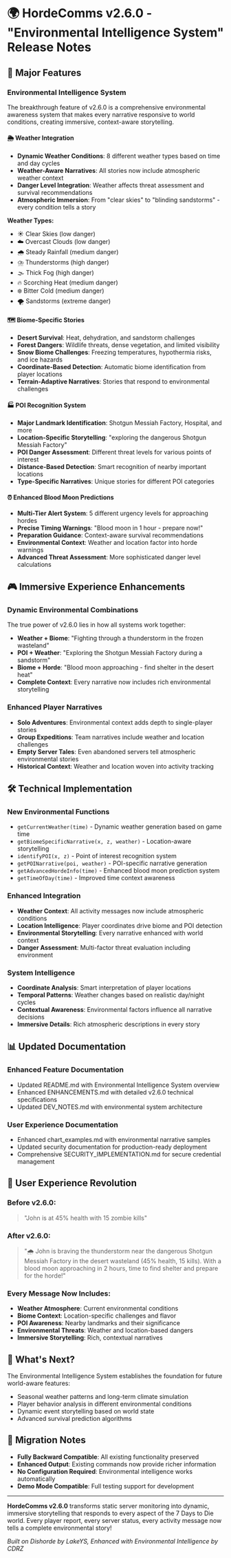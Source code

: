 # 🌍 HordeComms v2.6.0 - "Environmental Intelligence System" Release Notes

## 🚀 Major Features

### Environmental Intelligence System
The breakthrough feature of v2.6.0 is a comprehensive environmental awareness system that makes every narrative responsive to world conditions, creating immersive, context-aware storytelling.

#### 🌦️ Weather Integration
- **Dynamic Weather Conditions**: 8 different weather types based on time and day cycles
- **Weather-Aware Narratives**: All stories now include atmospheric weather context
- **Danger Level Integration**: Weather affects threat assessment and survival recommendations
- **Atmospheric Immersion**: From "clear skies" to "blinding sandstorms" - every condition tells a story

**Weather Types:**
- ☀️ Clear Skies (low danger)
- ☁️ Overcast Clouds (low danger)  
- 🌧️ Steady Rainfall (medium danger)
- ⛈️ Thunderstorms (high danger)
- 🌫️ Thick Fog (high danger)
- 🔥 Scorching Heat (medium danger)
- ❄️ Bitter Cold (medium danger)
- 🌪️ Sandstorms (extreme danger)

#### 🗺️ Biome-Specific Stories
- **Desert Survival**: Heat, dehydration, and sandstorm challenges
- **Forest Dangers**: Wildlife threats, dense vegetation, and limited visibility
- **Snow Biome Challenges**: Freezing temperatures, hypothermia risks, and ice hazards
- **Coordinate-Based Detection**: Automatic biome identification from player locations
- **Terrain-Adaptive Narratives**: Stories that respond to environmental challenges

#### 🏭 POI Recognition System
- **Major Landmark Identification**: Shotgun Messiah Factory, Hospital, and more
- **Location-Specific Storytelling**: "exploring the dangerous Shotgun Messiah Factory"
- **POI Danger Assessment**: Different threat levels for various points of interest
- **Distance-Based Detection**: Smart recognition of nearby important locations
- **Type-Specific Narratives**: Unique stories for different POI categories

#### ⏰ Enhanced Blood Moon Predictions
- **Multi-Tier Alert System**: 5 different urgency levels for approaching hordes
- **Precise Timing Warnings**: "Blood moon in 1 hour - prepare now!"
- **Preparation Guidance**: Context-aware survival recommendations
- **Environmental Context**: Weather and location factor into horde warnings
- **Advanced Threat Assessment**: More sophisticated danger level calculations

## 🎮 Immersive Experience Enhancements

### Dynamic Environmental Combinations
The true power of v2.6.0 lies in how all systems work together:
- **Weather + Biome**: "Fighting through a thunderstorm in the frozen wasteland"
- **POI + Weather**: "Exploring the Shotgun Messiah Factory during a sandstorm"
- **Biome + Horde**: "Blood moon approaching - find shelter in the desert heat"
- **Complete Context**: Every narrative now includes rich environmental storytelling

### Enhanced Player Narratives
- **Solo Adventures**: Environmental context adds depth to single-player stories
- **Group Expeditions**: Team narratives include weather and location challenges
- **Empty Server Tales**: Even abandoned servers tell atmospheric environmental stories
- **Historical Context**: Weather and location woven into activity tracking

## 🛠️ Technical Implementation

### New Environmental Functions
- `getCurrentWeather(time)` - Dynamic weather generation based on game time
- `getBiomeSpecificNarrative(x, z, weather)` - Location-aware storytelling
- `identifyPOI(x, z)` - Point of interest recognition system
- `getPOINarrative(poi, weather)` - POI-specific narrative generation
- `getAdvancedHordeInfo(time)` - Enhanced blood moon prediction system
- `getTimeOfDay(time)` - Improved time context awareness

### Enhanced Integration
- **Weather Context**: All activity messages now include atmospheric conditions
- **Location Intelligence**: Player coordinates drive biome and POI detection
- **Environmental Storytelling**: Every narrative enhanced with world context
- **Danger Assessment**: Multi-factor threat evaluation including environment

### System Intelligence
- **Coordinate Analysis**: Smart interpretation of player locations
- **Temporal Patterns**: Weather changes based on realistic day/night cycles
- **Contextual Awareness**: Environmental factors influence all narrative decisions
- **Immersive Details**: Rich atmospheric descriptions in every story

## 📊 Updated Documentation

### Enhanced Feature Documentation
- Updated README.md with Environmental Intelligence System overview
- Enhanced ENHANCEMENTS.md with detailed v2.6.0 technical specifications
- Updated DEV_NOTES.md with environmental system architecture

### User Experience Documentation
- Enhanced chart_examples.md with environmental narrative samples
- Updated security documentation for production-ready deployment
- Comprehensive SECURITY_IMPLEMENTATION.md for secure credential management

## 🌟 User Experience Revolution

### Before v2.6.0:
> "John is at 45% health with 15 zombie kills"

### After v2.6.0:
> "🌧️ John is braving the thunderstorm near the dangerous Shotgun Messiah Factory in the desert wasteland (45% health, 15 kills). With a blood moon approaching in 2 hours, time to find shelter and prepare for the horde!"

### Every Message Now Includes:
- **Weather Atmosphere**: Current environmental conditions
- **Biome Context**: Location-specific challenges and flavor
- **POI Awareness**: Nearby landmarks and their significance  
- **Environmental Threats**: Weather and location-based dangers
- **Immersive Storytelling**: Rich, contextual narratives

## 🚀 What's Next?

The Environmental Intelligence System establishes the foundation for future world-aware features:
- Seasonal weather patterns and long-term climate simulation
- Player behavior analysis in different environmental conditions
- Dynamic event storytelling based on world state
- Advanced survival prediction algorithms

## 🎯 Migration Notes

- **Fully Backward Compatible**: All existing functionality preserved
- **Enhanced Output**: Existing commands now provide richer information
- **No Configuration Required**: Environmental intelligence works automatically
- **Demo Mode Compatible**: Full testing support for development

---

**HordeComms v2.6.0** transforms static server monitoring into dynamic, immersive storytelling that responds to every aspect of the 7 Days to Die world. Every player report, every server status, every activity message now tells a complete environmental story!

*Built on Dishorde by LakeYS, Enhanced with Environmental Intelligence by CDRZ*
